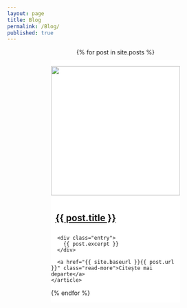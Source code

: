```yaml
---
layout: page
title: Blog
permalink: /Blog/
published: true
---
```

<style>
.posts{
	display: flex;
	flex-wrap: wrap;
	justify-content: center;
}
	.post{
		width: 100%;
		max-width: 300px;
		background: #fff;
		margin:10px 15px;
	}
	.post img{
		height: 300px;
		width: 300px;
		object-fit: cover;
	}
	.post h1{
		font-size: 1.5em;
		padding: 10px;
	}
</style>
<div class="posts">
  {% for post in site.posts %}
    <article class="post">

<a href="{{ site.baseurl }}{{ post.url }}"><img src="{{ post.imagine }}" alt=""></a>
      <h1><a href="{{ site.baseurl }}{{ post.url }}">{{ post.title }}</a></h1>
		
      <div class="entry">
        {{ post.excerpt }}
      </div>

      <a href="{{ site.baseurl }}{{ post.url }}" class="read-more">Citește mai departe</a>
    </article>
  {% endfor %}
</div>
